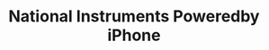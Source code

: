 ---
title: National Instruments Poweredby iPhone
image: images/slides/ni-poweredby-iphone.jpg
width: 2500
height: 1406
---